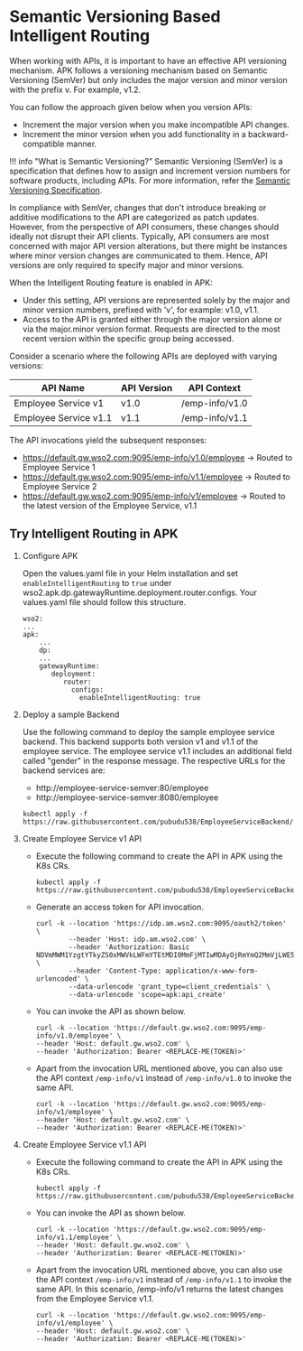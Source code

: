 # Semantic Versioning Based Intelligent Routing

When working with APIs, it is important to have an effective API versioning mechanism. APK follows a versioning mechanism based on Semantic Versioning (SemVer) but only includes the major version and minor version with the prefix v. For example, v1.2.

You can follow the approach given below when you version APIs:

- Increment the major version when you make incompatible API changes.
- Increment the minor version when you add functionality in a backward-compatible manner.

!!! info "What is Semantic Versioning?"
    Semantic Versioning (SemVer) is a specification that defines how to assign and increment version numbers for software products, including APIs. For more information, refer the <a href="https://semver.org/#semantic-versioning-specification-semver" target="_blank">Semantic Versioning Specification</a>.

In compliance with SemVer, changes that don't introduce breaking or additive modifications to the API are categorized as patch updates. However, from the perspective of API consumers, these changes should ideally not disrupt their API clients. Typically, API consumers are most concerned with major API version alterations, but there might be instances where minor version changes are communicated to them. Hence, API versions are only required to specify major and minor versions.

When the Intelligent Routing feature is enabled in APK:

- Under this setting, API versions are represented solely by the major and minor version numbers, prefixed with 'v', for example: v1.0, v1.1. 
- Access to the API is granted either through the major version alone or via the major.minor version format. Requests are directed to the most recent version within the specific group being accessed.

Consider a scenario where the following APIs are deployed with varying versions:

| API Name              | API Version | API Context    |
| --------------------- | ----------- | -------------- |
| Employee Service v1   | v1.0        | /emp-info/v1.0 |
| Employee Service v1.1 | v1.1        | /emp-info/v1.1 |

The API invocations yield the subsequent responses:

- https://default.gw.wso2.com:9095/emp-info/v1.0/employee   → Routed to Employee Service 1
- https://default.gw.wso2.com:9095/emp-info/v1.1/employee   → Routed to Employee Service 2
- https://default.gw.wso2.com:9095/emp-info/v1/employee     → Routed to the latest version of the Employee Service, v1.1


## Try Intelligent Routing in APK

1. Configure APK

    Open the values.yaml file in your Helm installation and set `enableIntelligentRouting` to `true` under wso2.apk.dp.gatewayRuntime.deployment.router.configs. Your values.yaml file should follow this structure.

    ```
    wso2:
    ...
    apk:
        ...
        dp:
        ...
        gatewayRuntime:
           deployment:
              router:
                configs: 
                  enableIntelligentRouting: true
    ```

2. Deploy a sample Backend

    Use the following command to deploy the sample employee service backend. This backend supports both version v1 and v1.1 of the employee service. The employee service v1.1 includes an additional field called "gender" in the response message. The respective URLs for the backend services are:

    - http://employee-service-semver:80/employee
    - http://employee-service-semver:8080/employee


    ```
    kubectl apply -f https://raw.githubusercontent.com/pubudu538/EmployeeServiceBackend/main/k8s/backend.yaml
    ```
    
3. Create Employee Service v1 API

    - Execute the following command to create the API in APK using the K8s CRs.

        ```
        kubectl apply -f https://raw.githubusercontent.com/pubudu538/EmployeeServiceBackend/main/services/v1/api.yaml
        ```

    - Generate an access token for API invocation.

        ```
        curl -k --location 'https://idp.am.wso2.com:9095/oauth2/token' \
                --header 'Host: idp.am.wso2.com' \
                --header 'Authorization: Basic NDVmMWM1YzgtYTkyZS0xMWVkLWFmYTEtMDI0MmFjMTIwMDAyOjRmYmQ2MmVjLWE5MmUtMTFlZC1hZmExLTAyNDJhYzEyMDAwMg==' \
                --header 'Content-Type: application/x-www-form-urlencoded' \
                --data-urlencode 'grant_type=client_credentials' \
                --data-urlencode 'scope=apk:api_create'
        ```

    - You can invoke the API as shown below.

        ```
        curl -k --location 'https://default.gw.wso2.com:9095/emp-info/v1.0/employee' \
        --header 'Host: default.gw.wso2.com' \
        --header 'Authorization: Bearer <REPLACE-ME(TOKEN)>'
        ```

    - Apart from the invocation URL mentioned above, you can also use the API context `/emp-info/v1` instead of `/emp-info/v1.0` to invoke the same API.

        ```
        curl -k --location 'https://default.gw.wso2.com:9095/emp-info/v1/employee' \
        --header 'Host: default.gw.wso2.com' \
        --header 'Authorization: Bearer <REPLACE-ME(TOKEN)>'
        ```

4. Create Employee Service v1.1 API

    - Execute the following command to create the API in APK using the K8s CRs.

        ```
        kubectl apply -f https://raw.githubusercontent.com/pubudu538/EmployeeServiceBackend/main/services/v1.1/api.yaml
        ```

    - You can invoke the API as shown below. 

        ```
        curl -k --location 'https://default.gw.wso2.com:9095/emp-info/v1.1/employee' \
        --header 'Host: default.gw.wso2.com' \
        --header 'Authorization: Bearer <REPLACE-ME(TOKEN)>'
        ```

    - Apart from the invocation URL mentioned above, you can also use the API context `/emp-info/v1` instead of `/emp-info/v1.1` to invoke the same API. In this scenario, /emp-info/v1 returns the latest changes from the Employee Service v1.1.

        ```
        curl -k --location 'https://default.gw.wso2.com:9095/emp-info/v1/employee' \
        --header 'Host: default.gw.wso2.com' \
        --header 'Authorization: Bearer <REPLACE-ME(TOKEN)>'
        ```